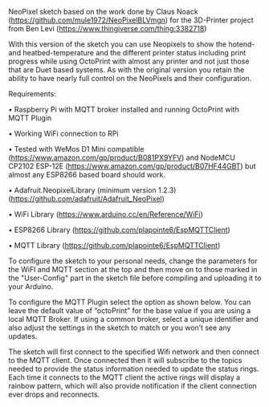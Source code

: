 NeoPixel sketch based on the work done by Claus Noack (https://github.com/mule1972/NeoPixelBLVmgn) for the 3D-Printer project from Ben Levi (https://www.thingiverse.com/thing:3382718)

With this version of the sketch you can use Neopixels to show the hotend- and heatbed-temperature and the different printer status including print progress while using OctoPrint with almost any printer and not just those that are Duet based systems. As with the original version you retain the ability to have nearly full control on the NeoPixels and their configuration.

Requirements:

  •	Raspberry Pi with MQTT broker installed and running OctoPrint with MQTT Plugin
  
  •	Working WiFi connection to RPi

  •	Tested with WeMos D1 Mini compatible (https://www.amazon.com/gp/product/B081PX9YFV) and NodeMCU CP2102 ESP-12E (https://www.amazon.com/gp/product/B07HF44GBT) but almost any ESP8266 based board should work.

  •	Adafruit.NeopixelLibrary (minimum version 1.2.3) (https://github.com/adafruit/Adafruit_NeoPixel)

  •	WiFi Library (https://www.arduino.cc/en/Reference/WiFi)

  •	ESP8266 Library (https://github.com/plapointe6/EspMQTTClient)

  •	MQTT Library (https://github.com/plapointe6/EspMQTTClient)

To configure the sketch to your personal needs, change the parameters for the WiFI and MQTT section at the top and then move on to those marked in the "User-Config" part in the sketch file before compiling and uploading it to your Arduino.

To configure the MQTT Plugin select the option as shown below. You can leave the default value of “octoPrint” for the base value if you are using a local MQTT Broker. If using a common broker, select a unique identifier and also adjust the settings in the sketch to match or you won’t see any updates.

The sketch will first connect to the specified Wifi network and then connect to the MQTT client. Once connected then it will subscribe to the topics needed to provide the status information needed to update the status rings. Each time it connects to the MQTT client the active rings will display a rainbow pattern, which will also provide notification if the client connection ever drops and reconnects.
